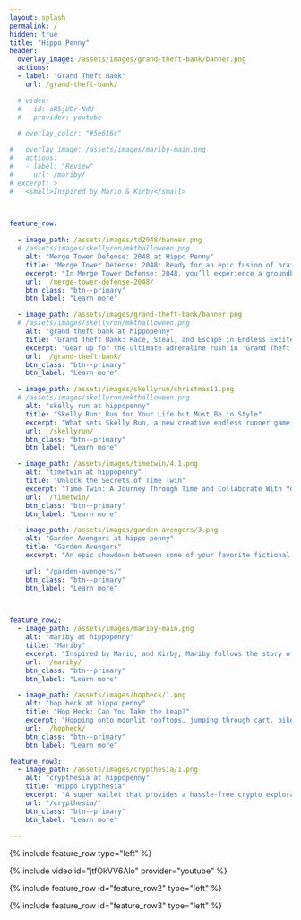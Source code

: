 ```yaml
---
layout: splash
permalink: /
hidden: true
title: "Hippo Penny"
header:
  overlay_image: /assets/images/grand-theft-bank/banner.png
  actions:
  - label: "Grand Theft Bank"
    url: /grand-theft-bank/

  # video:
  #   id: aR5jUDr-NdU
  #   provider: youtube

  # overlay_color: "#5e616c"

#   overlay_image: /assets/images/mariby-main.png
#   actions:
#   - label: "Review"
#     url: /mariby/
# excerpt: >
#   <small>Inspired by Mario & Kirby</small>  



feature_row:
        
  - image_path: /assets/images/td2048/banner.png
  # /assets/images/skellyrun/mkthalloween.png
    alt: "Merge Tower Defense: 2048 at Hippo Penny"
    title: "Merge Tower Defense: 2048: Ready for an epic fusion of brain-teasing"
    excerpt: "In Merge Tower Defense: 2048, you’ll experience a groundbreaking blend of strategic tower defense gameplay with the addictive challenge of the classic 2048 puzzle. But this isn't just any tower defense game – here, you don't just purchase towers; you evolve them using the mesmerizing 2048 game rules. Merge two lower-tier towers to create a more advanced, unstoppable defense on the battlefield!"
    url:  /merge-tower-defense-2048/
    btn_class: "btn--primary"
    btn_label: "Learn more"

  - image_path: /assets/images/grand-theft-bank/banner.png
  # /assets/images/skellyrun/mkthalloween.png
    alt: "grand theft bank at hippopenny"
    title: "Grand Theft Bank: Race, Steal, and Escape in Endless Excitement"
    excerpt: "Gear up for the ultimate adrenaline rush in 'Grand Theft Bank'! Race through city streets, outsmart the police and master grand theft genre. Control the stolen bank safe, transform it into a powerful weapon and experience fast, furious car racing like never before. Get ready for high-speed thrills, daring getaways and leave an unforgettable mark in the world of grand theft excitement!"
    url:  /grand-theft-bank/
    btn_class: "btn--primary"
    btn_label: "Learn more"

  - image_path: /assets/images/skellyrun/christmas11.png
  # /assets/images/skellyrun/mkthalloween.png
    alt: "skelly run at hippopenny"
    title: "Skelly Run: Run for Your Life but Must Be in Style"
    excerpt: "What sets Skelly Run, a new creative endless runner game, apart is the delightful twist that allows you to be carried by the raven, enabling you to fly by physically moving your phone left and right. Unlike others, this game is easy to challenge buddies, make fun, and laugh out loud, all while sporting some seriously stylish dresses!! Are you ready to score 4K?"
    url:  /skellyrun/
    btn_class: "btn--primary"
    btn_label: "Learn more"

  - image_path: /assets/images/timetwin/4.1.png
    alt: "timetwin at hippopenny"
    title: "Unlock the Secrets of Time Twin"
    excerpt: "Time Twin: A Journey Through Time and Collaborate With Yourself! Have you ever thought about what it's like to work with your past-self to open dream doors? My challenge for you: remember your way through dream 20."
    url:  /timetwin/
    btn_class: "btn--primary"
    btn_label: "Learn more"  

  - image_path: /assets/images/garden-avengers/3.png
    alt: "Garden Avengers at hippo penny"
    title: "Garden Avengers"
    excerpt: "An epic showdown between some of your favorite fictional characters, including Hippo Casper, Stone Talus, the Demogorgon, and Gonion, as they fight for the safety and prosperity of your beloved gardens."

    url: "/garden-avengers/"
    btn_class: "btn--primary"
    btn_label: "Learn more"


    
feature_row2:
  - image_path: /assets/images/mariby-main.png
    alt: "mariby at hippopenny"
    title: "Mariby"
    excerpt: "Inspired by Mario, and Kirby, Mariby follows the story of a naive prince who sets out to unite the five territories of his kingdom. With stunning graphics, open-world gameplay, and unique weapons that can transform, Mariby promises to be an epic journey that will captivate you all the way through."
    url:  /mariby/
    btn_class: "btn--primary"
    btn_label: "Learn more" 

  - image_path: /assets/images/hopheck/1.png
    alt: "hop heck at hippo penny"
    title: "Hop Heck: Can You Take the Leap?"
    excerpt: "Hopping onto moonlit rooftops, jumping through cart, bike, trash can, banana peels, etc. Feel the heart-pounding rush of excitement as you guide Hop on this hecking thrilling adventure. My challenge for you: not to die for 5 minutes!"
    url:  /hopheck/
    btn_class: "btn--primary"
    btn_label: "Learn more"  

feature_row3:
  - image_path: /assets/images/crypthesia/1.png
    alt: "crypthesia at hippopenny"
    title: "Hippo Crypthesia"
    excerpt: "A super wallet that provides a hassle-free crypto exploration experience, with noncustodial wallets, auto-compound interest, low-risk tokens, high APY, and blockchain games to play while you invest in the constantly-evolving platform."
    url: "/crypthesia/"
    btn_class: "btn--primary"
    btn_label: "Learn more"
    
---
```


{% include feature_row type="left" %}

{% include video id="jtfOkVV6Alo" provider="youtube" %}

{% include feature_row id="feature_row2" type="left" %}

{% include feature_row id="feature_row3" type="left" %}

